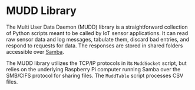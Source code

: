 # MUDD Library
The Multi User Data Daemon (MUDD) library is a straightforward collection of Python scripts meant to be called by IoT sensor applications. It can read raw sensor data and log messages, tabulate them, discard bad entries, and respond to requests for data. The responses are stored in shared folders accessible over [Samba](https://www.samba.org/samba/what_is_samba.html). 

The MUDD library utilizes the TCP/IP protocols in its `MuddSocket` script, but relies on the underlying Raspberry Pi computer running Samba over the SMB/CIFS protocol for sharing files. The `MuddTable` script processes CSV files. 
